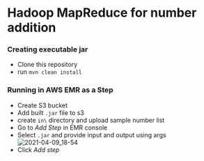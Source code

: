 # Hadoop MapReduce for number addition

### Creating executable jar
- Clone this repository
- run ```mvn clean install```

### Running in AWS EMR as a Step
- Create S3 bucket
- Add built `.jar` file to s3
- create `in\` directory and upload sample number list
- Go to *Add Step* in EMR console
- Select `.jar` and provide input and output using args
![2021-04-09_18-54](https://user-images.githubusercontent.com/25344622/114186912-0637d100-9965-11eb-9d83-d95ae13643e4.png)
- Click *Add step*
